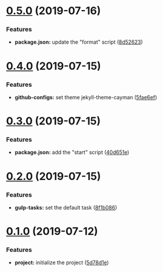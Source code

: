 <a name="0.5.0"></a>

# [0.5.0](https://github.com/ecmatonix/gulp-project-basis/compare/v0.4.0...v0.5.0) (2019-07-16)

### Features

- **package.json:** update the "format" script ([8d52623](https://github.com/ecmatonix/gulp-project-basis/commit/8d52623))

<a name="0.4.0"></a>

# [0.4.0](https://github.com/ecmatonix/gulp-project-basis/compare/v0.3.0...v0.4.0) (2019-07-15)

### Features

- **github-configs:** set theme jekyll-theme-cayman ([5fae6ef](https://github.com/ecmatonix/gulp-project-basis/commit/5fae6ef))

<a name="0.3.0"></a>

# [0.3.0](https://github.com/ecmatonix/gulp-project-basis/compare/v0.2.0...v0.3.0) (2019-07-15)

### Features

- **package.json:** add the "start" script ([40d651e](https://github.com/ecmatonix/gulp-project-basis/commit/40d651e))

<a name="0.2.0"></a>

# [0.2.0](https://github.com/ecmatonix/gulp-project-basis/compare/v0.1.0...v0.2.0) (2019-07-15)

### Features

- **gulp-tasks:** set the default task ([8f1b086](https://github.com/ecmatonix/gulp-project-basis/commit/8f1b086))

<a name="0.1.0"></a>

# [0.1.0](https://github.com/ecmatonix/gulp-project-basis/compare/5d78d1e...v0.1.0) (2019-07-12)

### Features

- **project:** initialize the project ([5d78d1e](https://github.com/ecmatonix/gulp-project-basis/commit/5d78d1e))
